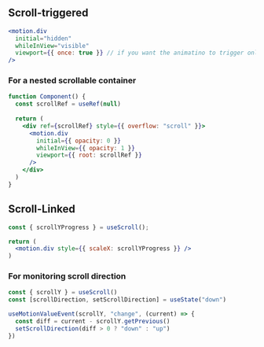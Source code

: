 ## Scroll-triggered
```jsx
<motion.div
  initial="hidden"
  whileInView="visible"
  viewport={{ once: true }} // if you want the animatino to trigger only once
/>
```

### For a nested scrollable container
```jsx
function Component() {
  const scrollRef = useRef(null)
  
  return (
    <div ref={scrollRef} style={{ overflow: "scroll" }}>
      <motion.div
        initial={{ opacity: 0 }}
        whileInView={{ opacity: 1 }}
        viewport={{ root: scrollRef }}
      />
    </div>
  )
}
```

## Scroll-Linked
```jsx
const { scrollYProgress } = useScroll();

return (
  <motion.div style={{ scaleX: scrollYProgress }} />  
)
```

### For monitoring scroll direction
```jsx
const { scrollY } = useScroll()
const [scrollDirection, setScrollDirection] = useState("down")

useMotionValueEvent(scrollY, "change", (current) => {
  const diff = current - scrollY.getPrevious()
  setScrollDirection(diff > 0 ? "down" : "up")
})
```